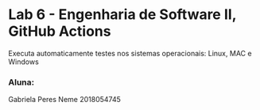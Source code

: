 # Lab 6 - Engenharia de Software II, GitHub Actions

Executa automaticamente testes nos sistemas operacionais: Linux, MAC e Windows

### Aluna:
Gabriela Peres Neme 2018054745

